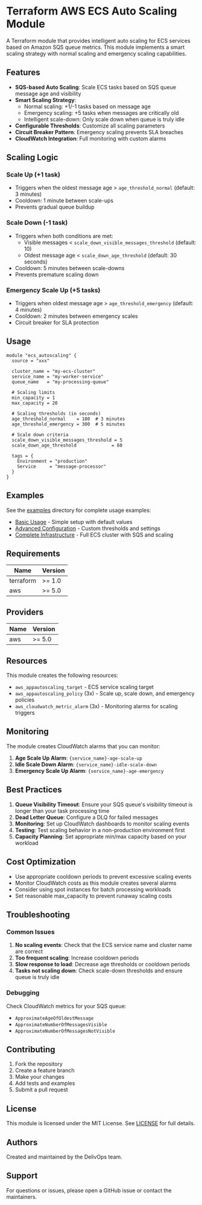 # Terraform AWS ECS Auto Scaling Module

A Terraform module that provides intelligent auto scaling for ECS services based on Amazon SQS queue metrics. This module implements a smart scaling strategy with normal scaling and emergency scaling capabilities.

## Features

- **SQS-based Auto Scaling**: Scale ECS tasks based on SQS queue message age and visibility
- **Smart Scaling Strategy**:
  - Normal scaling: +1/-1 tasks based on message age
  - Emergency scaling: +5 tasks when messages are critically old
  - Intelligent scale-down: Only scale down when queue is truly idle
- **Configurable Thresholds**: Customize all scaling parameters
- **Circuit Breaker Pattern**: Emergency scaling prevents SLA breaches
- **CloudWatch Integration**: Full monitoring with custom alarms

## Scaling Logic

### Scale Up (+1 task)

- Triggers when the oldest message age > `age_threshold_normal` (default: 3 minutes)
- Cooldown: 1 minute between scale-ups
- Prevents gradual queue buildup

### Scale Down (-1 task)

- Triggers when both conditions are met:
  - Visible messages < `scale_down_visible_messages_threshold` (default: 10)
  - Oldest message age < `scale_down_age_threshold` (default: 30 seconds)
- Cooldown: 5 minutes between scale-downs
- Prevents premature scaling down

### Emergency Scale Up (+5 tasks)

- Triggers when oldest message age > `age_threshold_emergency` (default: 4 minutes)
- Cooldown: 2 minutes between emergency scales
- Circuit breaker for SLA protection

## Usage

```hcl
module "ecs_autoscaling" {
  source = "xxx"

  cluster_name = "my-ecs-cluster"
  service_name = "my-worker-service"
  queue_name   = "my-processing-queue"

  # Scaling limits
  min_capacity = 1
  max_capacity = 20

  # Scaling thresholds (in seconds)
  age_threshold_normal    = 180  # 3 minutes
  age_threshold_emergency = 300  # 5 minutes

  # Scale down criteria
  scale_down_visible_messages_threshold = 5
  scale_down_age_threshold             = 60

  tags = {
    Environment = "production"
    Service     = "message-processor"
  }
}
```

## Examples

See the [examples](./examples/) directory for complete usage examples:

- [Basic Usage](./examples/basic/) - Simple setup with default values
- [Advanced Configuration](./examples/advanced/) - Custom thresholds and settings
- [Complete Infrastructure](./examples/complete/) - Full ECS cluster with SQS and scaling

## Requirements

| Name      | Version |
| --------- | ------- |
| terraform | >= 1.0  |
| aws       | >= 5.0  |

## Providers

| Name | Version |
| ---- | ------- |
| aws  | >= 5.0  |

## Resources

This module creates the following resources:

- `aws_appautoscaling_target` - ECS service scaling target
- `aws_appautoscaling_policy` (3x) - Scale up, scale down, and emergency policies
- `aws_cloudwatch_metric_alarm` (3x) - Monitoring alarms for scaling triggers

## Monitoring

The module creates CloudWatch alarms that you can monitor:

1. **Age Scale Up Alarm**: `{service_name}-age-scale-up`
2. **Idle Scale Down Alarm**: `{service_name}-idle-scale-down`
3. **Emergency Scale Up Alarm**: `{service_name}-age-emergency`

## Best Practices

1. **Queue Visibility Timeout**: Ensure your SQS queue's visibility timeout is longer than your task processing time
2. **Dead Letter Queue**: Configure a DLQ for failed messages
3. **Monitoring**: Set up CloudWatch dashboards to monitor scaling events
4. **Testing**: Test scaling behavior in a non-production environment first
5. **Capacity Planning**: Set appropriate min/max capacity based on your workload

## Cost Optimization

- Use appropriate cooldown periods to prevent excessive scaling events
- Monitor CloudWatch costs as this module creates several alarms
- Consider using spot instances for batch processing workloads
- Set reasonable max_capacity to prevent runaway scaling costs

## Troubleshooting

### Common Issues

1. **No scaling events**: Check that the ECS service name and cluster name are correct
2. **Too frequent scaling**: Increase cooldown periods
3. **Slow response to load**: Decrease age thresholds or cooldown periods
4. **Tasks not scaling down**: Check scale-down thresholds and ensure queue is truly idle

### Debugging

Check CloudWatch metrics for your SQS queue:

- `ApproximateAgeOfOldestMessage`
- `ApproximateNumberOfMessagesVisible`
- `ApproximateNumberOfMessagesNotVisible`

## Contributing

1. Fork the repository
2. Create a feature branch
3. Make your changes
4. Add tests and examples
5. Submit a pull request

## License

This module is licensed under the MIT License. See [LICENSE](LICENSE) for full details.

## Authors

Created and maintained by the DelivOps team.

## Support

For questions or issues, please open a GitHub issue or contact the maintainers.

